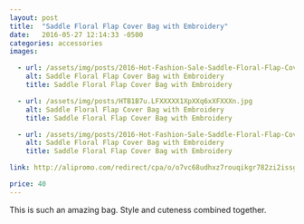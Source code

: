 ```yaml
---
layout: post
title:  "Saddle Floral Flap Cover Bag with Embroidery"
date:   2016-05-27 12:14:33 -0500
categories: accessories
images:

  - url: /assets/img/posts/2016-Hot-Fashion-Sale-Saddle-Floral-Flap-Cover-Bags-Leather-PU-Embroidery-Women-s-Handbags-Messenger.jpg_640x640.jpg
    alt: Saddle Floral Flap Cover Bag with Embroidery
    title: Saddle Floral Flap Cover Bag with Embroidery

  - url: /assets/img/posts/HTB1B7u.LFXXXXX1XpXXq6xXFXXXn.jpg
    alt: Saddle Floral Flap Cover Bag with Embroidery
    title: Saddle Floral Flap Cover Bag with Embroidery

  - url: /assets/img/posts/2016-Hot-Fashion-Sale-Saddle-Floral-Flap-Cover-Bags-Leather-PU-Embroidery-Women-s-Handbags-Messenger.jpg
    alt: Saddle Floral Flap Cover Bag with Embroidery
    title: Saddle Floral Flap Cover Bag with Embroidery

link: http://alipromo.com/redirect/cpa/o/o7vc68udhxz7rouqikgr782zi2issg6e/

price: 40
---
```


This is such an amazing bag. Style and cuteness combined together.